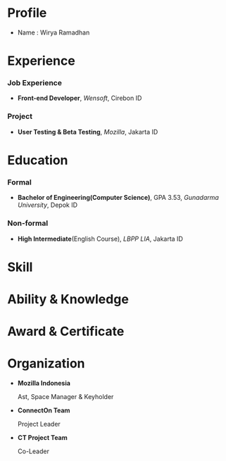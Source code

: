

# Profile
- Name : Wirya Ramadhan

# Experience
### Job Experience
  - **Front-end Developer**, _Wensoft_, Cirebon ID
### Project
  - **User Testing & Beta Testing**, _Mozilla_, Jakarta ID

# Education
### Formal
  - **Bachelor of Engineering(Computer Science)**, GPA 3.53, _Gunadarma University_, Depok ID 
### Non-formal
  - **High Intermediate**(English Course), _LBPP LIA_, Jakarta ID 
# Skill
# Ability & Knowledge
# Award & Certificate
# Organization

  - **Mozilla Indonesia** 
  
    Ast, Space Manager & Keyholder
  - **ConnectOn Team** 
  
    Project Leader
  - **CT Project Team** 
  
    Co-Leader